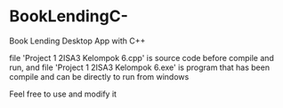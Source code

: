 # BookLendingC-
Book Lending Desktop App with C++

file 'Project 1 2ISA3 Kelompok 6.cpp' is source code before compile and run, and file 'Project 1 2ISA3 Kelompok 6.exe' is program that has been compile and can be directly to run from windows

Feel free to use and modify it
